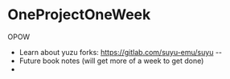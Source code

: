 # OneProjectOneWeek
OPOW

- Learn about yuzu forks: https://gitlab.com/suyu-emu/suyu  -- 
- Future book notes (will get more of a week to get done) 
- 
